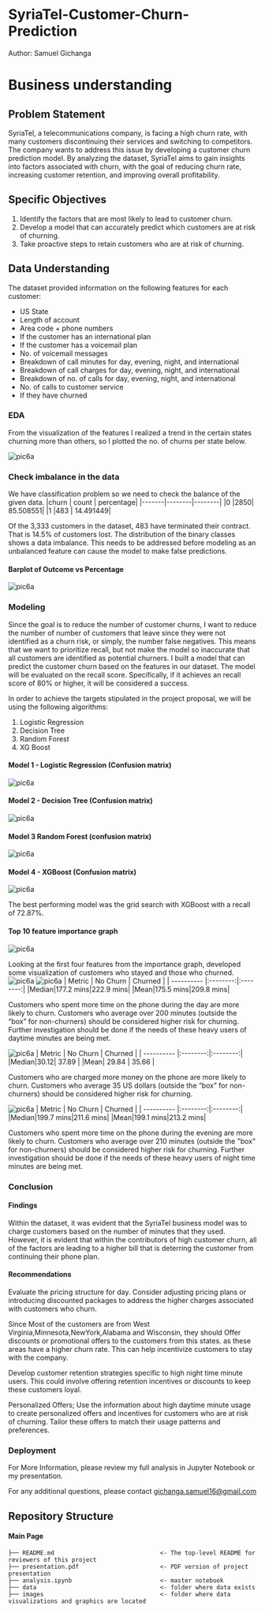 # SyriaTel-Customer-Churn-Prediction

Author: Samuel Gichanga
# Business understanding
## Problem Statement
SyriaTel, a telecommunications company, is facing a high churn rate, with many customers discontinuing their services and switching to competitors. The company wants to address this issue by developing a customer churn prediction model. By analyzing the dataset, SyriaTel aims to gain insights into factors associated with churn, with the goal of reducing churn rate, increasing customer retention, and improving overall profitability.

## Specific Objectives
1. Identify the factors that are most likely to lead to customer churn.
1. Develop a model that can accurately predict which customers are at risk of churning.
1. Take proactive steps to retain customers who are at risk of churning.
## Data Understanding
The dataset provided information on the following features for each customer:
* US State
* Length of account
* Area code + phone numbers
* If the customer has an international plan
* If the customer has a voicemail plan
* No. of voicemail messages
* Breakdown of call minutes for day, evening, night, and international
* Breakdown of call charges for day, evening, night, and international
* Breakdown of no. of calls for day, evening, night, and international
* No. of calls to customer service
* If they have churned

### EDA
From the visualization of the features I realized a trend in the certain states churning more than others, so I plotted the no. of churns per state below.

![pic6a](./images/state.png)

### Check imbalance in the data
We have classification problem so we need to check the balance of the given data.
|churn |	count	| percentage|
|-------|--------|--------|
|0	|2850|	85.508551|
|1	|483 |	14.491449|

Of the 3,333 customers in the dataset, 483 have terminated their contract. That is 14.5% of customers lost. The distribution of the binary classes shows a data imbalance. This needs to be addressed before modeling as an unbalanced feature can cause the model to make false predictions.

#### Barplot of Outcome vs Percentage
![pic6a](./images/churn_percentage.png)
### Modeling
Since the goal is to reduce the number of customer churns, I want to reduce the number of number of customers that leave since they were not identified as a churn risk, or simply, the number false negatives. This means that we want to prioritize recall, but not make the model so inaccurate that all customers are identified as potential churners.
I built a model that can predict the customer churn based on the features in our dataset. The model will be evaluated on the recall score. Specifically, if it achieves an recall score of 80% or higher, it will be considered a success.

In order to achieve the targets stipulated in the project proposal, we will be using the following algorithms:

1. Logistic Regression
1. Decision Tree
1. Random Forest
1. XG Boost 

#### Model 1 - Logistic Regression (Confusion matrix)
![pic6a](./images/logistic_regression.png)

#### Model 2 - Decision Tree (Confusion matrix)
![pic6a](./images/decision_trees.png)

#### Model 3 Random Forest (confusion matrix)
![pic6a](./images/random_forest.png)

#### Model 4 - XGBoost (Confusion matrix)
![pic6a](./images/xgboost.png)

The best performing model was the grid search with XGBoost with a recall of 72.87%.
#### Top 10 feature importance graph
![pic6a](./images/feature_importance.png)

Looking at the first four features from the importance graph, developed some visualization of customers who stayed and those who churned.
![pic6a](./images/1.png)
![pic6a](./images/2.png)
| Metric | No Churn | Churned |
| ---------- |:--------:|:--------:|
|Median|177.2 mins|222.9 mins|
|Mean|175.5 mins|209.8 mins|

Customers who spent more time on the phone during the day are more likely to churn. Customers who average over 200 minutes (outside the “box” for non-churners) should be considered higher risk for churning. Further investigation should be done if the needs of these heavy users of daytime minutes are being met.

![pic6a](./images/3.png)
| Metric | No Churn | Churned |
| ---------- |:--------:|:--------:|
|Median|30.12| 37.89 |
|Mean| 29.84 | 35.66 |

Customers who are charged more money on the phone are more likely to churn. Customers who average 35 US dollars (outside the “box” for non-churners) should be considered higher risk for churning.


![pic6a](./images/4.png)
| Metric | No Churn | Churned |
| ---------- |:--------:|:--------:|
|Median|199.7 mins|211.6 mins|
|Mean|199.1 mins|213.2 mins|

Customers who spent more time on the phone during the evening are more likely to churn. Customers who average over 210 minutes (outside the "box" for non-churners) should be considered higher risk for churning. Further investigation should be done if the needs of these heavy users of night time minutes are being met.
### Conclusion
#### Findings
Within the dataset, it was evident that the SyriaTel business model was to charge customers based on the number of minutes that they used. However, it is evident that within the contributors of high customer churn, all of the factors are leading to a higher bill that is deterring the customer from continuing their phone plan.

#### Recommendations
Evaluate the pricing structure for day. Consider adjusting pricing plans or introducing discounted packages to address the higher charges associated with customers who churn.

Since Most of the customers are from West Virginia,Minnesota,NewYork,Alabama and Wisconsin, they should Offer discounts or promotional offers to the customers from this states. as these areas have a higher churn rate. This can help incentivize customers to stay with the company.

Develop customer retention strategies specific to high night time minute users. This could involve offering retention incentives or discounts to keep these customers loyal.

Personalized Offers; Use the information about high daytime minute usage to create personalized offers and incentives for customers who are at risk of churning. Tailor these offers to match their usage patterns and preferences.

### Deployment
For More Information, please review my full analysis in Jupyter Notebook or my presentation.

For any additional questions, please contact gichanga.samuel16@gmail.com

## Repository Structure
#### Main Page
    ├── README.md                              <- The top-level README for reviewers of this project
    ├── presentation.pdf                       <- PDF version of project presentation
    ├── analysis.ipynb                         <- master notebook
    ├── data                                   <- folder where data exists
    ├── images                                 <- folder where data visualizations and graphics are located
